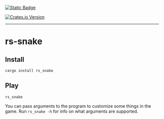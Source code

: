 [![Static Badge](https://img.shields.io/badge/github-friedlandaaron%2Frs__snake-8da0cb?style=for-the-badge&logo=github&labelColor=555555)](https://github.com/FriedlandAaron/rs_snake)

[![Crates.io Version](https://img.shields.io/crates/v/rs_snake?style=for-the-badge&logo=rust&color=fc8d62)
](https://crates.io/crates/rs_snake)

---

# rs-snake

## Install ##

`cargo install rs_snake`

## Play ##

`rs_snake`

You can pass arguments to the program to customize some things in the game. Run `rs_snake -h` for info on what arguments are supported.
